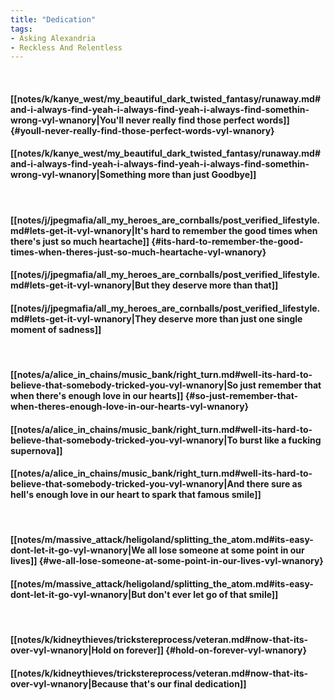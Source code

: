 ```yaml
---
title: "Dedication"
tags:
- Asking Alexandria
- Reckless And Relentless
---
```

&nbsp;
#### [[notes/k/kanye_west/my_beautiful_dark_twisted_fantasy/runaway.md#and-i-always-find-yeah-i-always-find-yeah-i-always-find-somethin-wrong-vyl-wnanory|You'll never really find those perfect words]] {#youll-never-really-find-those-perfect-words-vyl-wnanory}
#### [[notes/k/kanye_west/my_beautiful_dark_twisted_fantasy/runaway.md#and-i-always-find-yeah-i-always-find-yeah-i-always-find-somethin-wrong-vyl-wnanory|Something more than just   Goodbye]]
&nbsp;
#### [[notes/j/jpegmafia/all_my_heroes_are_cornballs/post_verified_lifestyle.md#lets-get-it-vyl-wnanory|It's hard to remember the good times when there's just so much heartache]] {#its-hard-to-remember-the-good-times-when-theres-just-so-much-heartache-vyl-wnanory}
#### [[notes/j/jpegmafia/all_my_heroes_are_cornballs/post_verified_lifestyle.md#lets-get-it-vyl-wnanory|But they deserve more than that]]
#### [[notes/j/jpegmafia/all_my_heroes_are_cornballs/post_verified_lifestyle.md#lets-get-it-vyl-wnanory|They deserve more than just one single moment of sadness]]
&nbsp;
#### [[notes/a/alice_in_chains/music_bank/right_turn.md#well-its-hard-to-believe-that-somebody-tricked-you-vyl-wnanory|So just remember that when there's enough love in our hearts]] {#so-just-remember-that-when-theres-enough-love-in-our-hearts-vyl-wnanory}
#### [[notes/a/alice_in_chains/music_bank/right_turn.md#well-its-hard-to-believe-that-somebody-tricked-you-vyl-wnanory|To burst like a fucking supernova]]
#### [[notes/a/alice_in_chains/music_bank/right_turn.md#well-its-hard-to-believe-that-somebody-tricked-you-vyl-wnanory|And there sure as hell's enough love in our heart to spark that famous smile]]
&nbsp;
#### [[notes/m/massive_attack/heligoland/splitting_the_atom.md#its-easy-dont-let-it-go-vyl-wnanory|We all lose someone at some point in our lives]] {#we-all-lose-someone-at-some-point-in-our-lives-vyl-wnanory}
#### [[notes/m/massive_attack/heligoland/splitting_the_atom.md#its-easy-dont-let-it-go-vyl-wnanory|But don't ever let go of that smile]]
&nbsp;
#### [[notes/k/kidneythieves/trickstereprocess/veteran.md#now-that-its-over-vyl-wnanory|Hold on forever]] {#hold-on-forever-vyl-wnanory}
#### [[notes/k/kidneythieves/trickstereprocess/veteran.md#now-that-its-over-vyl-wnanory|Because that's our final dedication]]
